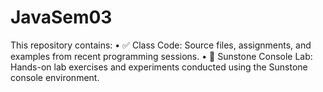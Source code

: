 # JavaSem03
This repository contains:  •  ✅ Class Code: Source files, assignments, and examples from recent programming sessions. •  🧪 Sunstone Console Lab: Hands-on lab exercises and experiments conducted using the Sunstone console environment.
